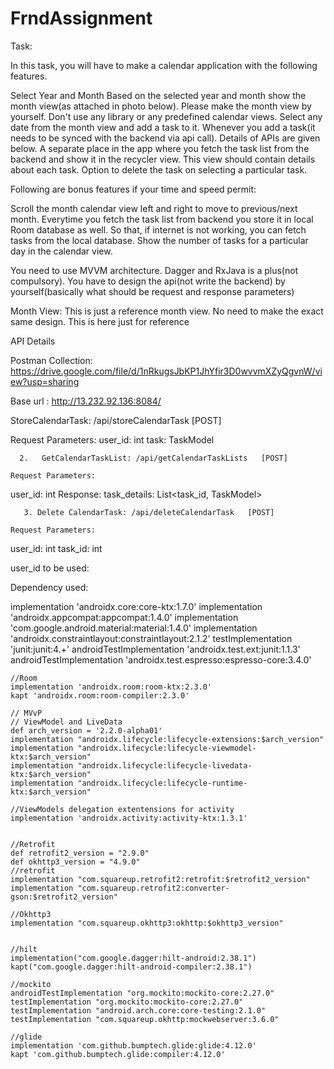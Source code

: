 # FrndAssignment

Task:

In this task, you will have to make a calendar application with the following features.

Select Year and Month
Based on the selected year and month show the month view(as attached in photo below). Please make the month view by yourself. Don't use any library or any predefined calendar views.
Select any date from the month view and add a task to it. Whenever you add a task(it needs to be synced with the backend via api call). Details of APIs are given below.
A separate place in the app where you fetch the task list from the backend and show it in the recycler view. This view should contain details about each task.
Option to delete the task on selecting a particular task.

Following are bonus features if your time and speed permit:

Scroll the month calendar view left and right to move to previous/next month.
Everytime you fetch the task list from backend you store it in local Room database as well. So that, if internet is not working, you can fetch tasks from the local database.
Show the number of tasks for a particular day in the calendar view.


You need to use MVVM architecture. Dagger and RxJava is a plus(not compulsory). You have to design the api(not write the backend) by yourself(basically what should be request and response parameters)




Month View: This is just a reference month view. No need to make the exact same design. This is here just for reference





API Details

Postman Collection: https://drive.google.com/file/d/1nRkugsJbKP1JhYfir3D0wvvmXZyQgvnW/view?usp=sharing

Base url : http://13.232.92.136:8084/

StoreCalendarTask: /api/storeCalendarTask   [POST]

Request Parameters:
user_id: int
task: TaskModel

      2.   GetCalendarTaskList: /api/getCalendarTaskLists   [POST]

	Request Parameters:
user_id: int
            Response:
task_details: List<task_id, TaskModel>

       3. Delete CalendarTask: /api/deleteCalendarTask   [POST]

	Request Parameters:
user_id: int
task_id: int


user_id to be used:



Dependency used:


  implementation 'androidx.core:core-ktx:1.7.0'
  implementation 'androidx.appcompat:appcompat:1.4.0'
  implementation 'com.google.android.material:material:1.4.0'
  implementation 'androidx.constraintlayout:constraintlayout:2.1.2'
  testImplementation 'junit:junit:4.+'
  androidTestImplementation 'androidx.test.ext:junit:1.1.3'
  androidTestImplementation 'androidx.test.espresso:espresso-core:3.4.0'

    //Room
    implementation 'androidx.room:room-ktx:2.3.0'
    kapt 'androidx.room:room-compiler:2.3.0'

    // MVvP
    // ViewModel and LiveData
    def arch_version = '2.2.0-alpha01'
    implementation "androidx.lifecycle:lifecycle-extensions:$arch_version"
    implementation "androidx.lifecycle:lifecycle-viewmodel-ktx:$arch_version"
    implementation "androidx.lifecycle:lifecycle-livedata-ktx:$arch_version"
    implementation "androidx.lifecycle:lifecycle-runtime-ktx:$arch_version"

    //ViewModels delegation extentensions for activity
    implementation 'androidx.activity:activity-ktx:1.3.1'


    //Retrofit
    def retrofit2_version = "2.9.0"
    def okhttp3_version = "4.9.0"
    //retrofit
    implementation "com.squareup.retrofit2:retrofit:$retrofit2_version"
    implementation "com.squareup.retrofit2:converter-gson:$retrofit2_version"

    //Okhttp3
    implementation "com.squareup.okhttp3:okhttp:$okhttp3_version"


    //hilt
    implementation("com.google.dagger:hilt-android:2.38.1")
    kapt("com.google.dagger:hilt-android-compiler:2.38.1")

    //mockito
    androidTestImplementation "org.mockito:mockito-core:2.27.0"
    testImplementation "org.mockito:mockito-core:2.27.0"
    testImplementation "android.arch.core:core-testing:2.1.0"
    testImplementation "com.squareup.okhttp:mockwebserver:3.6.0"

    //glide
    implementation 'com.github.bumptech.glide:glide:4.12.0'
    kapt 'com.github.bumptech.glide:compiler:4.12.0'

